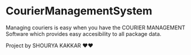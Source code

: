 # CourierManagementSystem
Managing couriers is easy when you have the COURIER MANAGEMENT Software which provides easy accesibility to all package data.

Project by SHOURYA KAKKAR ❤️❤️
